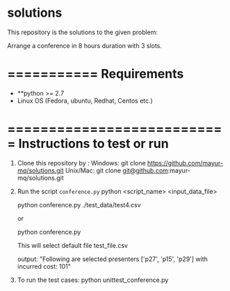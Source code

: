 solutions
=========

This repository is the solutions to the given problem:

Arrange a conference in 8 hours duration with 3 slots.

===========
Requirements
===========
  - **python >= 2.7
  - Linux OS (Fedora, ubuntu, Redhat, Centos etc.)

===========================
Instructions to test or run
===========================
1. Clone this repository by :
   Windows: git clone https://github.com/mayur-mq/solutions.git
   Unix/Mac: git clone git@github.com:mayur-mq/solutions.git

2. Run the script `conference.py`
   python <script_name>  <input_data_file>

   python conference.py ./test_data/test4.csv

   or
  
   python conference.py 

   This will select default file test_file.csv

   output:
   "Following are selected presenters ['p27', 'p15', 'p29'] with
   incurred cost: 101"

3. To run the test cases:
   python unittest_conference.py



